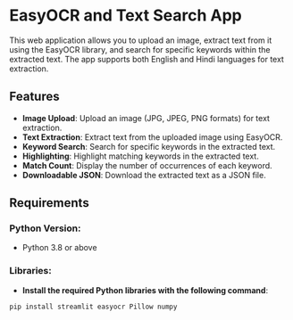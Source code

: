 # EasyOCR and Text Search App

This web application allows you to upload an image, extract text from it using the EasyOCR library, and search for specific keywords within the extracted text. The app supports both English and Hindi languages for text extraction.

## Features
- **Image Upload**: Upload an image (JPG, JPEG, PNG formats) for text extraction.
- **Text Extraction**: Extract text from the uploaded image using EasyOCR.
- **Keyword Search**: Search for specific keywords in the extracted text.
- **Highlighting**: Highlight matching keywords in the extracted text.
- **Match Count**: Display the number of occurrences of each keyword.
- **Downloadable JSON**: Download the extracted text as a JSON file.

## Requirements

### Python Version:
- Python 3.8 or above

### Libraries:
- **Install the required Python libraries with the following command**:
```bash
pip install streamlit easyocr Pillow numpy

```
###